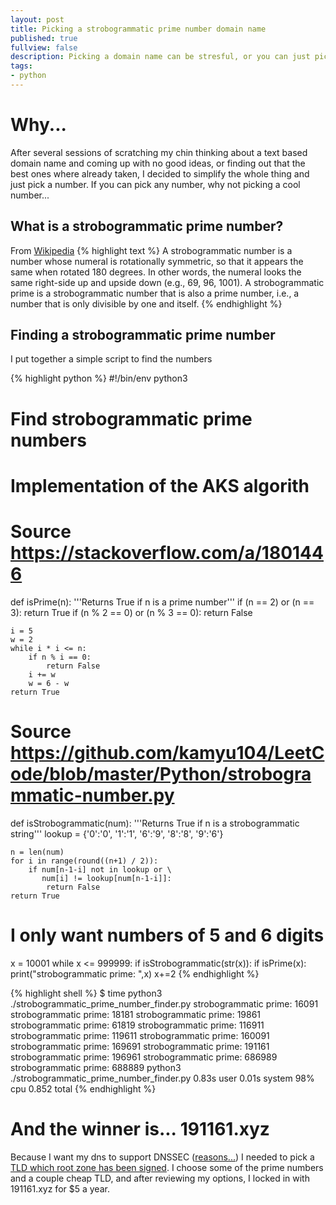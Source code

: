 ```yaml
---
layout: post
title: Picking a strobogrammatic prime number domain name
published: true
fullview: false
description: Picking a domain name can be stresful, or you can just pick a pseudo-random number.
tags:
- python
---
```

# Why...
After several sessions of scratching my chin thinking about a text based domain name and coming up with no good ideas, or finding out that the best ones where already taken, I decided to simplify the whole thing and just pick a number.
If you can pick any number, why not picking a cool number...

## What is a strobogrammatic prime number?
From [Wikipedia]
{% highlight text %}
A strobogrammatic number is a number whose numeral is rotationally symmetric, so that it appears the same when rotated 180 degrees. In other words, the numeral looks the same right-side up and upside down (e.g., 69, 96, 1001). A strobogrammatic prime is a strobogrammatic number that is also a prime number, i.e., a number that is only divisible by one and itself.
{% endhighlight %}

## Finding a strobogrammatic prime number
I put together a simple script to find the numbers

{% highlight python %}
#!/bin/env python3
# Find strobogrammatic prime numbers

# Implementation of the AKS algorith
# Source https://stackoverflow.com/a/1801446
def isPrime(n):
    '''Returns True if n is a prime number'''
    if (n == 2) or (n == 3):
        return True
    if (n % 2 == 0) or (n % 3 == 0):
        return False

    i = 5
    w = 2
    while i * i <= n:
        if n % i == 0:
            return False
        i += w
        w = 6 - w
    return True

# Source https://github.com/kamyu104/LeetCode/blob/master/Python/strobogrammatic-number.py
def isStrobogrammatic(num):
    '''Returns True if n is a strobogrammatic string'''
    lookup = {'0':'0', '1':'1', '6':'9', '8':'8', '9':'6'}

    n = len(num)
    for i in range(round((n+1) / 2)):
        if num[n-1-i] not in lookup or \
           num[i] != lookup[num[n-1-i]]:
            return False
    return True

# I only want numbers of 5 and 6 digits
x = 10001
while x <= 999999:
    if isStrobogrammatic(str(x)):
      if isPrime(x):
        print("strobogrammatic prime: ",x)
    x+=2
{% endhighlight %}

{% highlight shell %}
$ time python3 ./strobogrammatic_prime_number_finder.py
strobogrammatic prime:  16091
strobogrammatic prime:  18181
strobogrammatic prime:  19861
strobogrammatic prime:  61819
strobogrammatic prime:  116911
strobogrammatic prime:  119611
strobogrammatic prime:  160091
strobogrammatic prime:  169691
strobogrammatic prime:  191161
strobogrammatic prime:  196961
strobogrammatic prime:  686989
strobogrammatic prime:  688889
python3 ./strobogrammatic_prime_number_finder.py  0.83s user 0.01s system 98% cpu 0.852 total
{% endhighlight %}

# And the winner is... 191161.xyz
Because I want my dns to support DNSSEC ([reasons...]) I needed to pick a [TLD which root zone has been signed]. I choose some of the prime numbers and a couple cheap TLD, and after reviewing my options, I locked in with 191161.xyz for $5 a year.


[Wikipedia]: https://en.wikipedia.org/wiki/Strobogrammatic_number
[reasons...]: https://webmasters.stackexchange.com/questions/35597/how-to-find-domain-registrar-and-dns-hosting-with-good-dnssec-support
[TLD which root zone has been signed]: https://en.wikipedia.org/wiki/List_of_Internet_top-level_domains
